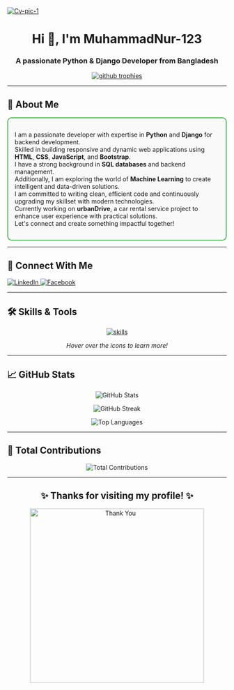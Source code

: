 <a href="https://ibb.co.com/vLkSXhv">
  <div style="size:50px">
    <img src="https://i.ibb.co.com/CVQfP6s/Cv-pic-1.png" alt="Cv-pic-1" border="0">
  </div>
</a>

<h1 align="center">Hi 👋, I'm MuhammadNur-123</h1>
<h3 align="center">A passionate Python & Django Developer from Bangladesh</h3>

<div align="center">
  <a href="https://github.com/ryo-ma/github-profile-trophy">
    <img src="https://github-profile-trophy.vercel.app/?username=MuhammadNur-123&theme=onestar&no-frame=true" alt="github trophies" />
  </a>
</div>

---

<h2 align="left">🧠 About Me</h2>

<div style="border: 2px solid #4CAF50; border-radius: 10px; padding: 15px; background-color: #f9f9f9;">
  <p align="left">
    I am a passionate developer with expertise in <b>Python</b> and <b>Django</b> for backend development.<br/>
    Skilled in building responsive and dynamic web applications using <b>HTML</b>, <b>CSS</b>, <b>JavaScript</b>, and <b>Bootstrap</b>.<br/>
    I have a strong background in <b>SQL databases</b> and backend management.<br/>
    Additionally, I am exploring the world of <b>Machine Learning</b> to create intelligent and data-driven solutions.<br/>
    I am committed to writing clean, efficient code and continuously upgrading my skillset with modern technologies.<br/>
    Currently working on <b>urbanDrive</b>, a car rental service project to enhance user experience with practical solutions.<br/>
    Let's connect and create something impactful together!
  </p>
</div>

---

<h2 align="left">🤝 Connect With Me</h2>

<p align="left">
  <a href="https://www.linkedin.com/in/muhammadnur123/" target="blank">
    <img src="https://img.shields.io/badge/LinkedIn-0077B5?style=for-the-badge&logo=linkedin&logoColor=white" alt="LinkedIn" />
  </a>
  <a href="https://www.facebook.com/Muhammad579502nur" target="blank">
    <img src="https://img.shields.io/badge/Facebook-1877F2?style=for-the-badge&logo=facebook&logoColor=white" alt="Facebook" />
  </a>
</p>

---

<h2 align="left">🛠️ Skills & Tools</h2>

<p align="center">
  <a href="https://skillicons.dev">
    <img src="https://skillicons.dev/icons?i=python,django,html,css,js,bootstrap,mysql,git,github,vscode,linux" alt="skills" />
  </a>
</p>

<p align="center">
  <i>Hover over the icons to learn more!</i>
</p>

---

<h2 align="left">📈 GitHub Stats</h2>

<p align="center">
  <img src="https://github-readme-stats.vercel.app/api?username=MuhammadNur-123&show_icons=true&theme=radical" alt="GitHub Stats" />
</p>

<p align="center">
  <img src="https://github-readme-streak-stats.herokuapp.com/?user=MuhammadNur-123&theme=radical" alt="GitHub Streak" />
</p>

<p align="center">
  <img src="https://github-readme-stats.vercel.app/api/top-langs/?username=MuhammadNur-123&layout=compact&theme=radical" alt="Top Languages" />
</p>

---

<h2 align="left">🌟 Total Contributions</h2>

<p align="center">
  <img src="https://github-readme-streak-stats.herokuapp.com/?user=MuhammadNur-123&theme=dark" alt="Total Contributions" />
</p>

---

<h2 align="center">✨ Thanks for visiting my profile! ✨</h2>

<div align="center">
  <img src="https://media.giphy.com/media/xT39D6fS1WwzO3zIHG/giphy.gif" alt="Thank You" width="400"/>
</div>
